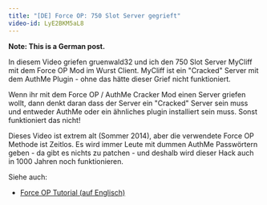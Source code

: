 ```yaml
---
title: "[DE] Force OP: 750 Slot Server gegrieft"
video-id: LyE2BKM5aL8
---
```

**Note: This is a German post.**

In diesem Video griefen gruenwald32 und ich den 750 Slot Server MyCliff mit dem Force OP Mod im Wurst Client. MyCliff ist ein "Cracked" Server mit dem AuthMe Plugin - ohne das hätte dieser Grief nicht funktioniert.

Wenn ihr mit dem Force OP / AuthMe Cracker Mod einen Server griefen wollt, dann denkt daran dass der Server ein "Cracked" Server sein muss und entweder AuthMe oder ein ähnliches plugin installiert sein muss. Sonst funktioniert das nicht!

Dieses Video ist extrem alt (Sommer 2014), aber die verwendete Force OP Methode ist Zeitlos. Es wird immer Leute mit dummen AuthMe Passwörtern geben - da gibt es nichts zu patchen - und deshalb wird dieser Hack auch in 1000 Jahren noch funktionieren.

Siehe auch:

- [Force OP Tutorial (auf Englisch)](/wiki/Mods/Force_OP_(AuthMeCracker)/)
